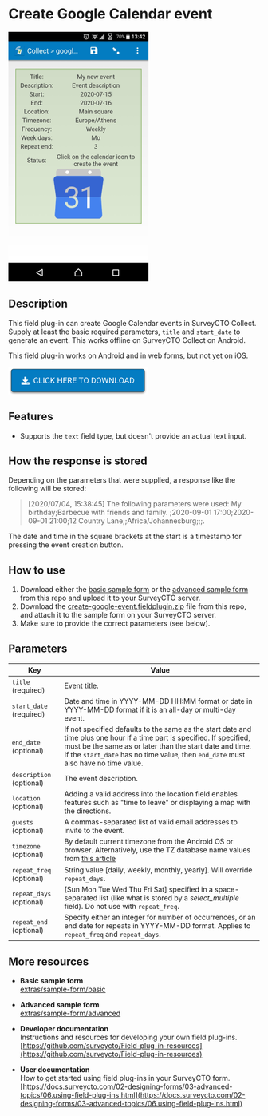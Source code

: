 

# Create Google Calendar event

![](extras/create-google-event.png)

## Description

This field plug-in can create Google Calendar events in SurveyCTO Collect. Supply at least the basic required parameters, `title` and `start_date` to generate an event. This works offline on SurveyCTO Collect on Android.

This field plug-in works on Android and in web forms, but not yet on iOS.


[![Download now](extras/download-button.png)](https://github.com/SurveyCTO/create-google-event/raw/just-browser/create-google-event.fieldplugin.zip)

## Features

* Supports the `text` field type, but doesn't provide an actual text input.

## How the response is stored

Depending on the parameters that were supplied, a response like the following will be stored:

> [2020/07/04, 15:38:45] The following parameters were used: My birthday;Barbecue with friends and family. ;2020-09-01 17:00;2020-09-01 21:00;12 Country Lane;;Africa/Johannesburg;;;.

The date and time in the square brackets at the start is a timestamp for pressing the event creation button.

## How to use

1. Download either the [basic sample form](https://github.com/surveycto/create-google-event/raw/master/extras/sample-form/Sample%20form%20-%20Create%20Google%20Calendar%20event%20field%20plug-in%20(basic).xlsx) or the [advanced sample form](https://github.com/surveycto/create-google-event/raw/master/extras/sample-form/Sample%20form%20-%20Create%20Google%20Calendar%20event%20field%20plug-in%20(advanced).xlsx) from this repo and upload it to your SurveyCTO server.
1. Download the [create-google-event.fieldplugin.zip](https://github.com/SurveyCTO/create-google-event/raw/just-browser/phone-call-dialer.fieldplugin.zip) file from this repo, and attach it to the sample form on your SurveyCTO server.
1. Make sure to provide the correct parameters (see below).

## Parameters

| Key | Value |
| --- | --- |
| `title` (required)| Event title. |
| `start_date` (required)| Date and time in YYYY-MM-DD HH:MM format or date in YYYY-MM-DD format if it is an all-day or multi-day event.|
| `end_date` (optional)| If not specified defaults to the same as the start date and time plus one hour if a time part is specified. If specified, must be the same as or later than the start date and time. If the `start_date` has no time value, then `end_date` must also have no time value. |
| `description` (optional)| The event description. |
| `location` (optional)| Adding a valid address into the location field enables features such as "time to leave" or displaying a map with the directions. |
| `guests` (optional)| A commas-separated list of valid email addresses to invite to the event. |
| `timezone` (optional)| By default current timezone from the Android OS or browser. Alternatively, use the TZ database name values from [this article](https://en.wikipedia.org/wiki/List_of_tz_database_time_zones) |
| `repeat_freq` (optional)| String value [daily, weekly, monthly, yearly]. Will override `repeat_days`. |
| `repeat_days` (optional)| [Sun Mon Tue Wed Thu Fri Sat] specified in a space-separated list (like what is stored by a *select_multiple* field). Do not use with `repeat_freq`. |
| `repeat_end` (optional)| Specify either an integer for number of occurrences, or an end date for repeats in YYYY-MM-DD format. Applies to `repeat_freq` and `repeat_days`.|

## More resources

* **Basic sample form**  
[extras/sample-form/basic](https://github.com/surveycto/create-google-event/raw/master/extras/sample-form/Sample%20form%20-%20Create%20Google%20Calendar%20event%20field%20plug-in%20(basic).xlsx)
* **Advanced sample form**  
[extras/sample-form/advanced](https://github.com/surveycto/create-google-event/raw/master/extras/sample-form/Sample%20form%20-%20Create%20Google%20Calendar%20event%20field%20plug-in%20(advanced).xlsx)

* **Developer documentation**  
Instructions and resources for developing your own field plug-ins.  
[https://github.com/surveycto/Field-plug-in-resources](https://github.com/surveycto/Field-plug-in-resources)
* **User documentation**  
How to get started using field plug-ins in your SurveyCTO form.  
[https://docs.surveycto.com/02-designing-forms/03-advanced-topics/06.using-field-plug-ins.html](https://docs.surveycto.com/02-designing-forms/03-advanced-topics/06.using-field-plug-ins.html)